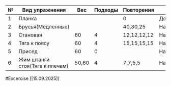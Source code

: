  
| №   | Вид упражнения                 | Вес   | Подходы | Повторения  | Место      |
| --- | ------------------------------ | ----- | ------- | ----------- | ---------- |
| 1   | Планка                         |       |         | 0           | Дом        |
| 2   | Брусья(Медленные)              |       |         | 40,30,25    | Набережная |
| 3   | Становая                       | 60    | 4       | 12,12,12,12 | Набережная |
| 4   | Тяга к поясу                   | 60    | 4       | 15,15,15,15 | Набережная |
| 5   | Присед                         | 60    | 0       |             | Набережная |
| 6   | Жим штанги стоя(Тяга к плечам) | 50,60 | 4       | 7,7,5,5     | Набережная |

#Excercise
[[15.09.2025]]